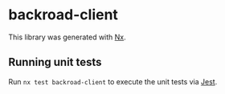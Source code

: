 # backroad-client

This library was generated with [Nx](https://nx.dev).

## Running unit tests

Run `nx test backroad-client` to execute the unit tests via [Jest](https://jestjs.io).
